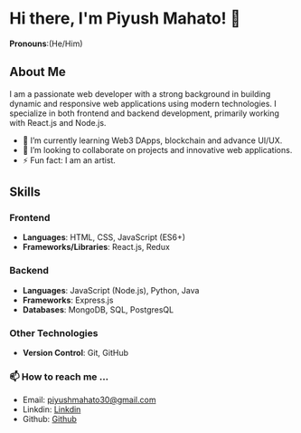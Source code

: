 # Hi there, I'm Piyush Mahato! 👋

**Pronouns**:(He/Him)

## About Me
I am a passionate web developer with a strong background in building dynamic and responsive web applications using modern technologies. I specialize in both frontend and backend development, primarily working with React.js and Node.js.

- 🌱 I’m currently learning Web3 DApps, blockchain and advance UI/UX.
- 👯 I’m looking to collaborate on projects and innovative web applications.
- ⚡ Fun fact: I am an artist.

## Skills
### Frontend
- **Languages**: HTML, CSS, JavaScript (ES6+)
- **Frameworks/Libraries**: React.js, Redux

### Backend
- **Languages**: JavaScript (Node.js), Python, Java
- **Frameworks**: Express.js
- **Databases**: MongoDB, SQL, PostgresQL

### Other Technologies
- **Version Control**: Git, GitHub



### 📫 How to reach me ...
- Email: piyushmahato30@gmail.com
- Linkdin: [Linkdin](linkedin.com/in/piyushmahato)
- Github: [Github](github.com/piyushmahatoGit)


<!---
piyushmahatoGit/piyushmahatoGit is a ✨ special ✨ repository because its `README.md` (this file) appears on your GitHub profile.
You can click the Preview link to take a look at your changes.
--->
